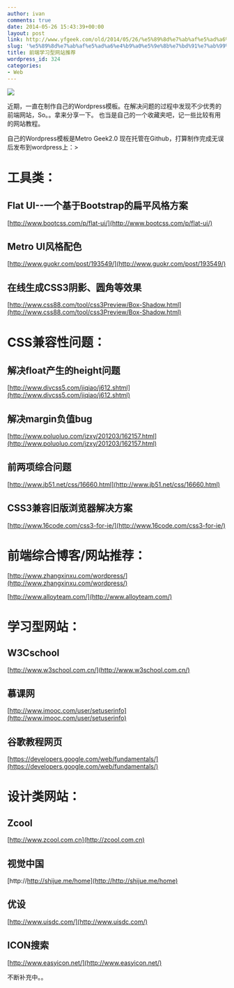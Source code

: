 ```yaml
---
author: ivan
comments: true
date: 2014-05-26 15:43:39+00:00
layout: post
link: http://www.yfgeek.com/old/2014/05/26/%e5%89%8d%e7%ab%af%e5%ad%a6%e4%b9%a0%e5%9e%8b%e7%bd%91%e7%ab%99%e6%8e%a8%e8%8d%90/
slug: '%e5%89%8d%e7%ab%af%e5%ad%a6%e4%b9%a0%e5%9e%8b%e7%bd%91%e7%ab%99%e6%8e%a8%e8%8d%90'
title: 前端学习型网站推荐
wordpress_id: 324
categories:
- Web
---
```


![](http://www.yfgeek.com/wp-content/uploads/2014/05/9.jpg)
<!-- more -->

近期，一直在制作自己的Wordpress模板。在解决问题的过程中发现不少优秀的前端网站，So。。拿来分享一下。 也当是自己的一个收藏夹吧，记一些比较有用的网站教程。

自己的Wordpress模板是Metro Geek2.0 现在托管在Github，打算制作完成无误后发布到wordpress上：>


# 工具类：




## Flat UI--一个基于Bootstrap的扁平风格方案


[http://www.bootcss.com/p/flat-ui/](http://www.bootcss.com/p/flat-ui/)


## Metro UI风格配色


[http://www.guokr.com/post/193549/](http://www.guokr.com/post/193549/)


## 在线生成CSS3阴影、圆角等效果


[http://www.css88.com/tool/css3Preview/Box-Shadow.html](http://www.css88.com/tool/css3Preview/Box-Shadow.html)


# CSS兼容性问题：




## 解决float产生的height问题


[http://www.divcss5.com/jiqiao/j612.shtml](http://www.divcss5.com/jiqiao/j612.shtml)


## 解决margin负值bug


[http://www.poluoluo.com/jzxy/201203/162157.html](http://www.poluoluo.com/jzxy/201203/162157.html)


## 前两项综合问题


[http://www.jb51.net/css/16660.html](http://www.jb51.net/css/16660.html)


## CSS3兼容旧版浏览器解决方案


[http://www.16code.com/css3-for-ie/](http://www.16code.com/css3-for-ie/)


# 前端综合博客/网站推荐：


[http://www.zhangxinxu.com/wordpress/](http://www.zhangxinxu.com/wordpress/)

[http://www.alloyteam.com/](http://www.alloyteam.com/)


# 学习型网站：




## W3Cschool


[http://www.w3school.com.cn/](http://www.w3school.com.cn/)


## 慕课网


[http://www.imooc.com/user/setuserinfo](http://www.imooc.com/user/setuserinfo)


## 谷歌教程网页


[https://developers.google.com/web/fundamentals/](https://developers.google.com/web/fundamentals/)



# 设计类网站：




## Zcool


[http://www.zcool.com.cn](http://zcool.com.cn)


## 视觉中国


[http://http://shijue.me/home](http://http://shijue.me/home)


## 优设


[http://www.uisdc.com/](http://www.uisdc.com/)


## ICON搜索


[http://www.easyicon.net/](http://www.easyicon.net/)

不断补充中。。
